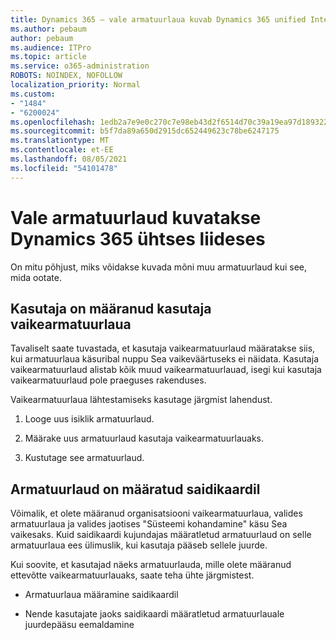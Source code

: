```yaml
---
title: Dynamics 365 – vale armatuurlaua kuvab Dynamics 365 unified Interface'is
ms.author: pebaum
author: pebaum
ms.audience: ITPro
ms.topic: article
ms.service: o365-administration
ROBOTS: NOINDEX, NOFOLLOW
localization_priority: Normal
ms.custom:
- "1484"
- "6200024"
ms.openlocfilehash: 1edb2a7e9e0c270c7e98eb43d2f6514d70c39a19ea97d189322ca387b6842a18
ms.sourcegitcommit: b5f7da89a650d2915dc652449623c78be6247175
ms.translationtype: MT
ms.contentlocale: et-EE
ms.lasthandoff: 08/05/2021
ms.locfileid: "54101478"
---
```

# <a name="wrong-dashboard-shows-in-dynamics-365-unified-interface"></a>Vale armatuurlaud kuvatakse Dynamics 365 ühtses liideses

On mitu põhjust, miks võidakse kuvada mõni muu armatuurlaud kui see, mida ootate.

## <a name="the-user-has-set-a-user-default-dashboard"></a>Kasutaja on määranud kasutaja vaikearmatuurlaua 

Tavaliselt saate tuvastada, et kasutaja vaikearmatuurlaud määratakse siis, kui armatuurlaua käsuribal nuppu Sea vaikeväärtuseks ei näidata.  Kasutaja vaikearmatuurlaud alistab kõik muud vaikearmatuurlauad, isegi kui kasutaja vaikearmatuurlaud pole praeguses rakenduses.

Vaikearmatuurlaua lähtestamiseks kasutage järgmist lahendust.

1. Looge uus isiklik armatuurlaud.

2. Määrake uus armatuurlaud kasutaja vaikearmatuurlauaks.

3. Kustutage see armatuurlaud.

## <a name="the-dashboard-is-set-in-the-sitemap"></a>Armatuurlaud on määratud saidikaardil

Võimalik, et olete määranud organisatsiooni vaikearmatuurlaua, valides armatuurlaua ja valides jaotises "Süsteemi kohandamine" käsu Sea vaikesaks. Kuid saidikaardi kujundajas määratletud armatuurlaud on selle armatuurlaua ees ülimuslik, kui kasutaja pääseb sellele juurde.

Kui soovite, et kasutajad näeks armatuurlauda, mille olete määranud ettevõtte vaikearmatuurlauaks, saate teha ühte järgmistest.

* Armatuurlaua määramine saidikaardil

* Nende kasutajate jaoks saidikaardi määratletud armatuurlauale juurdepääsu eemaldamine
